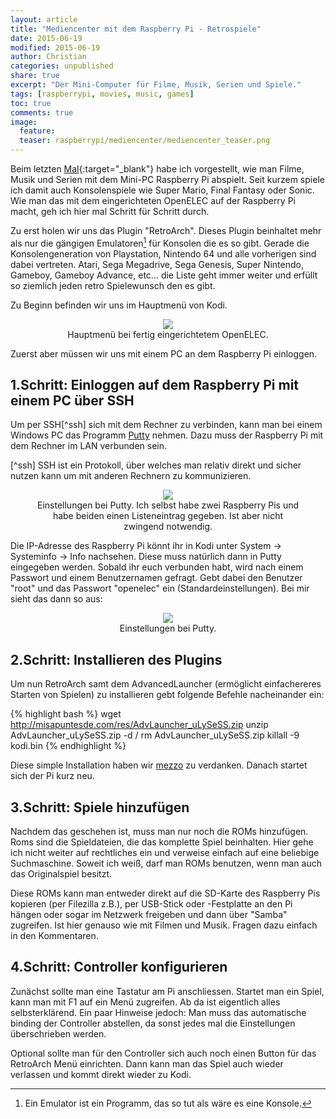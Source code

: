 ```yaml
---
layout: article
title: "Mediencenter mit dem Raspberry Pi - Retrospiele"
date: 2015-06-19
modified: 2015-06-19
author: Christian
categories: unpublished
share: true
excerpt: "Der Mini-Computer für Filme, Musik, Serien und Spiele."
tags: [raspberrypi, movies, music, games]
toc: true
comments: true
image:
  feature: 
  teaser: raspberrypi/mediencenter/mediencenter_teaser.png
---
```


Beim letzten [Mal](../Mediencenter){:target="_blank"} habe ich vorgestellt, wie man Filme, Musik und Serien mit dem Mini-PC Raspberry Pi abspielt. Seit kurzem spiele ich damit auch Konsolenspiele wie Super Mario, Final Fantasy oder Sonic.
Wie man das mit dem eingerichteten OpenELEC auf der Raspberry Pi macht, geh ich hier mal Schritt für Schritt durch.

Zu erst holen wir uns das Plugin "RetroArch". Dieses Plugin beinhaltet mehr als nur die gängigen Emulatoren[^emulator] für Konsolen die es so gibt. Gerade die Konsolengeneration von Playstation, Nintendo 64 und alle vorherigen sind dabei vertreten. Atari, Sega Megadrive, Sega Genesis, Super Nintendo, Gameboy, Gameboy Advance, etc... die Liste geht immer weiter und erfüllt so ziemlich jeden retro Spielewunsch den es gibt.

[^emulator]: Ein Emulator ist ein Programm, das so tut als wäre es eine Konsole.

Zu Beginn befinden wir uns im Hauptmenü von Kodi.

<figure style="text-align: center">
	<img src="{{ site.url }}/images/raspberrypi/mediencenter/kodi_small.jpg" />
	<figcaption>
		Hauptmenü bei fertig eingerichtetem OpenELEC.
	</figcaption>
</figure>

Zuerst aber müssen wir uns mit einem PC an dem Raspberry Pi einloggen.

## 1.Schritt: Einloggen auf dem Raspberry Pi mit einem PC über SSH

Um per SSH[^ssh] sich mit dem Rechner zu verbinden, kann man bei einem Windows PC das Programm <a href="http://www.chiark.greenend.org.uk/~sgtatham/putty/download.html">Putty</a> nehmen. Dazu muss der Raspberry Pi mit dem Rechner im LAN verbunden sein.

[^ssh] SSH ist ein Protokoll, über welches man relativ direkt und sicher nutzen kann um mit anderen Rechnern zu kommunizieren.

<figure style="text-align: center">
	<img src="{{ site.url }}/images/raspberrypi/mediencenter/putty.PNG" />
	<figcaption>
		Einstellungen bei Putty. Ich selbst habe zwei Raspberry Pis und habe beiden einen Listeneintrag gegeben. Ist aber nicht zwingend notwendig.
	</figcaption>
</figure>

Die IP-Adresse des Raspberry Pi könnt ihr in Kodi unter System -> Systeminfo -> Info nachsehen. Diese muss natürlich dann in Putty eingegeben werden. Sobald ihr euch verbunden habt, wird nach einem Passwort und einem Benutzernamen gefragt. Gebt dabei den Benutzer "root" und das Passwort "openelec" ein (Standardeinstellungen). Bei mir sieht das dann so aus:

<figure style="text-align: center">
	<img src="{{ site.url }}/images/raspberrypi/mediencenter/putty_login.PNG" />
	<figcaption>
		Einstellungen bei Putty.
	</figcaption>
</figure>

## 2.Schritt: Installieren des Plugins

Um nun RetroArch samt dem AdvancedLauncher (ermöglicht einfachereres Starten von Spielen) zu installieren gebt folgende Befehle nacheinander ein:

{% highlight bash %}
wget http://misapuntesde.com/res/AdvLauncher_uLySeSS.zip
unzip AdvLauncher_uLySeSS.zip -d /
rm AdvLauncher_uLySeSS.zip
killall -9 kodi.bin
{% endhighlight %}

Diese simple Installation haben wir <a href="http://misapuntesde.com/post.php?id=502">mezzo</a> zu verdanken. Danach startet sich der Pi kurz neu.


## 3.Schritt: Spiele hinzufügen

Nachdem das geschehen ist, muss man nur noch die ROMs hinzufügen. Roms sind die Spieldateien, die das komplette Spiel beinhalten. Hier gehe ich nicht weiter auf rechtliches ein und verweise einfach auf eine beliebige Suchmaschine. Soweit ich weiß, darf man ROMs benutzen, wenn man auch das Originalspiel besitzt.

Diese ROMs kann man entweder direkt auf die SD-Karte des Raspberry Pis kopieren (per Filezilla z.B.), per USB-Stick oder -Festplatte an den Pi hängen oder sogar im Netzwerk freigeben und dann über "Samba" zugreifen. Ist hier genauso wie mit Filmen und Musik. Fragen dazu einfach in den Kommentaren.

## 4.Schritt: Controller konfigurieren

Zunächst sollte man eine Tastatur am Pi anschliessen. Startet man ein Spiel, kann man mit F1 auf ein Menü zugreifen. Ab da ist eigentlich alles selbsterklärend. Ein paar Hinweise jedoch: Man muss das automatische binding der Controller abstellen, da sonst jedes mal die Einstellungen überschrieben werden.

Optional sollte man für den Controller sich auch noch einen Button für das RetroArch Menü einrichten. Dann kann man das Spiel auch wieder verlassen und kommt direkt wieder zu Kodi.